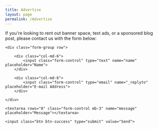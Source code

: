 ```yaml
---
title: Advertise
layout: page
permalink: /Advertise
---
```


If you're looking to rent out banner space, text ads, or a sponsored blog post, please contact us with the form below:


<form action="https://formspree.io/{{site.email}}" method="POST">
    
    <div class="form-group row">

        <div class="col-md-6">
            <input class="form-control" type="text" name="name" placeholder="Name">
        </div>

        <div class="col-md-6">
            <input class="form-control" type="email" name="_replyto" placeholder="E-mail Address">
        </div>

    </div>

    <textarea rows="8" class="form-control mb-3" name="message" placeholder="Message"></textarea>
    
    <input class="btn btn-success" type="submit" value="Send">

</form>